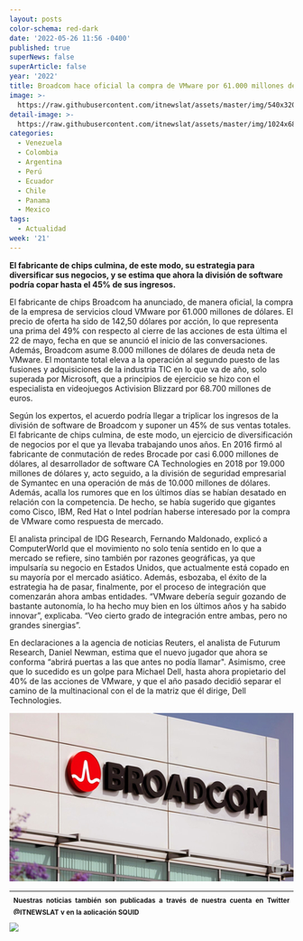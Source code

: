 ```yaml
---
layout: posts
color-schema: red-dark
date: '2022-05-26 11:56 -0400'
published: true
superNews: false
superArticle: false
year: '2022'
title: Broadcom hace oficial la compra de VMware por 61.000 millones de dólares
image: >-
  https://raw.githubusercontent.com/itnewslat/assets/master/img/540x320/Broadcom-p.jpg
detail-image: >-
  https://raw.githubusercontent.com/itnewslat/assets/master/img/1024x680/Broadcom-g.jpg
categories:
  - Venezuela
  - Colombia
  - Argentina
  - Perú
  - Ecuador
  - Chile
  - Panama
  - Mexico
tags:
  - Actualidad
week: '21'
---
```

**El fabricante de chips culmina, de este modo, su estrategia para diversificar sus negocios, y se estima que ahora la división de software podría copar hasta el 45% de sus ingresos.**

El fabricante de chips Broadcom ha anunciado, de manera oficial, la compra de la empresa de servicios cloud VMware por 61.000 millones de dólares. El precio de oferta ha sido de 142,50 dólares por acción, lo que representa una prima del 49% con respecto al cierre de las acciones de esta última el 22 de mayo, fecha en que se anunció el inicio de las conversaciones. Además, Broadcom asume 8.000 millones de dólares de deuda neta de VMware. El montante total eleva a la operación al segundo puesto de las fusiones y adquisiciones de la industria TIC en lo que va de año, solo superada por Microsoft, que a principios de ejercicio se hizo con el especialista en videojuegos Activision Blizzard por 68.700 millones de euros.

Según los expertos, el acuerdo podría llegar a triplicar los ingresos de la división de software de Broadcom y suponer un 45% de sus ventas totales. El fabricante de chips culmina, de este modo, un ejercicio de diversificación de negocios por el que ya llevaba trabajando unos años. En 2016 firmó al fabricante de conmutación de redes Brocade por casi 6.000 millones de dólares, al desarrollador de software CA Technologies en 2018 por 19.000 millones de dólares y, acto seguido, a la división de seguridad empresarial de Symantec en una operación de más de 10.000 millones de dólares. Además, acalla los rumores que en los últimos días se habían desatado en relación con la competencia. De hecho, se había sugerido que gigantes como Cisco, IBM, Red Hat o Intel podrían haberse interesado por la compra de VMware como respuesta de mercado.

El analista principal de IDG Research, Fernando Maldonado, explicó a ComputerWorld que el movimiento no solo tenía sentido en lo que a mercado se refiere, sino también por razones geográficas, ya que impulsaría su negocio en Estados Unidos, que actualmente está copado en su mayoría por el mercado asiático. Además, esbozaba, el éxito de la estrategia ha de pasar, finalmente, por el proceso de integración que comenzarán ahora ambas entidades. “VMware debería seguir gozando de bastante autonomía, lo ha hecho muy bien en los últimos años y ha sabido innovar”, explicaba. “Veo cierto grado de integración entre ambas, pero no grandes sinergias”.

En declaraciones a la agencia de noticias Reuters, el analista de Futurum Research, Daniel Newman, estima que el nuevo jugador que ahora se conforma “abrirá puertas a las que antes no podía llamar". Asimismo, cree que lo sucedido es un golpe para Michael Dell, hasta ahora propietario del 40% de las acciones de VMware, y que el año pasado decidió separar el camino de la multinacional con el de la matriz que él dirige, Dell Technologies.

![](https://raw.githubusercontent.com/itnewslat/assets/master/img/540x320/Broadcom-p.jpg)

<table style="height: 42px;" width="569">
<tbody>
<tr>
<td style="text-align: justify;"><sub><strong>Nuestras noticias también son publicadas a través de nuestra cuenta en Twitter <a href="https://twitter.com/itnewslat?lang=es">@ITNEWSLAT</a> y en la aplicación <a href="https://squidapp.co/en/">SQUID</a></strong></sub></td>
</tr>
</tbody>
</table>

<img src="https://tracker.metricool.com/c3po.jpg?hash=56f88a41e39ab42c063cc51676587a04"/>